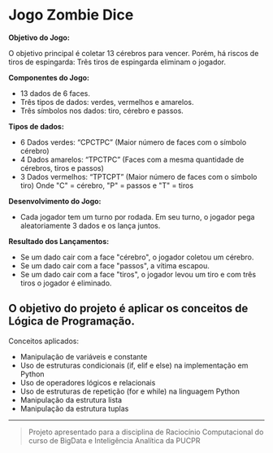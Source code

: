 # Jogo Zombie Dice

**Objetivo do Jogo:**

O objetivo principal é coletar 13 cérebros para vencer. Porém, há riscos de tiros de espingarda: Três tiros de espingarda eliminam o jogador.

**Componentes do Jogo:**

* 13 dados de 6 faces.
* Três tipos de dados: verdes, vermelhos e amarelos.
* Três símbolos nos dados: tiro, cérebro e passos.

**Tipos de dados:**
* 6 Dados verdes: “CPCTPC” (Maior número de faces com o símbolo cérebro)
* 4 Dados amarelos: “TPCTPC” (Faces com a mesma quantidade de cérebros, tiros e passos)
* 3 Dados vermelhos: “TPTCPT” (Maior número de faces com o símbolo tiro)
Onde "C" = cérebro, "P" = passos e "T" = tiros

**Desenvolvimento do Jogo:**

* Cada jogador tem um turno por rodada.
Em seu turno, o jogador pega aleatoriamente 3 dados e os lança juntos.

**Resultado dos Lançamentos:**

* Se um dado cair com a face "cérebro", o jogador coletou um cérebro.
* Se um dado cair com a face "passos", a vítima escapou.
* Se um dado cair com a face "tiros", o jogador levou um tiro e com três tiros o jogador é eliminado.

## O objetivo do projeto é aplicar os conceitos de Lógica de Programação.

Conceitos aplicados:

* Manipulação de variáveis e constante
* Uso de estruturas condicionais (if, elif e else) na implementação em Python
* Uso de operadores lógicos e relacionais
* Uso de estruturas de repetição (for e while) na linguagem Python
* Manipulação da estrutura lista
* Manipulação da estrutura tuplas

---

> Projeto apresentado para a disciplina de Raciocínio Computacional do curso de BigData e Inteligência Analítica da PUCPR
